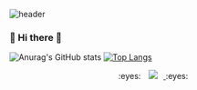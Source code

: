 ![header](https://capsule-render.vercel.app/api?type=wave&&color=ffdbe6&height=300&section=header&text=EUNJIN's&fontSize=90)

### 👋 Hi there 👋


![Anurag's GitHub stats](https://github-readme-stats.vercel.app/api?username=eunnjin&show_icons=true&theme=buefy)
[![Top Langs](https://github-readme-stats.vercel.app/api/top-langs/?username=eunnjin&layout=compact)](https://github.com/anuraghazra/github-readme-stats)

<div align="center">
   :eyes:
<a href="https://instagram.com/bagn._.jin">
    <img 
        src="http://img.shields.io/badge/-bagn._.jin-FF8282?style=flat-square&logo=Instagram&logoColor=white&link=https://instagram.com/alpox.dev/"
        style="height : auto; margin-left : 10px; margin-right : 10px;"/>
</a>
  :eyes:
</div>

<!--
**eunnjin/eunnjin** is a ✨ _special_ ✨ repository because its `README.md` (this file) appears on your GitHub profile.

Here are some ideas to get you started:

- 🔭 I’m currently working on ...
- 🌱 I’m currently learning ...
- 👯 I’m looking to collaborate on ...
- 🤔 I’m looking for help with ...
- 💬 Ask me about ...
- 📫 How to reach me: ...
- 😄 Pronouns: ...
- ⚡ Fun fact: ...
-->
